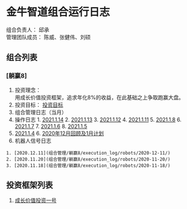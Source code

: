 # 金牛智道组合运行日志
组合负责人： 邱承  
管理团队成员： 陈威、张健伟、刘硕

## 组合列表
### [躺赢8]
1. 投资理念：  
用成长价值投资框架，追求年化8%的收益，在此基础之上争取跑赢大盘。  
2. 投资目标：
[投资目标](组合管理/躺赢8/target.md)  
3. 组合管理日志（当月）
  1. 操作日志
    1. [2021.1.14](组合管理/躺赢8/execution_log/operations/2021-01-14.md)
    2. [2021.1.13](组合管理/躺赢8/execution_log/operations/2021-01-13.md)
    3. [2021.1.12](组合管理/躺赢8/execution_log/operations/2021-01-12.md)
    4. [2021.1.11](组合管理/躺赢8/execution_log/operations/2021-01-11.md)
    5. [2021.1.8](组合管理/躺赢8/execution_log/operations/2021-01-08.md)
    6. [2021.1.7](组合管理/躺赢8/execution_log/operations/2021-01-07.md)
    7. [2021.1.6](组合管理/躺赢8/execution_log/operations/2021-01-06.md)
    8. [2021.1.5](组合管理/躺赢8/execution_log/operations/2021-01-05.md)
  5. [2021.1.4](组合管理/躺赢8/execution_log/operations/2021-01-04.md)
    6. [2020年12月回顾及1月计划](组合管理/躺赢8/execution_log/operations/2021-01-投资计划.md)
  4. 机器人信号日志
  
    1. [2020.12.11](组合管理/躺赢8/execution_log/robots/2020-12-11/)
    2. [2020.11.20](组合管理/躺赢8/execution_log/robots/2020-11-20/)
    3. [2020.11.18](组合管理/躺赢8/execution_log/robots/2020-11-18/)


## 投资框架列表

1. [成长价值投资一号](投资框架/成长价值投资一号/framework)

